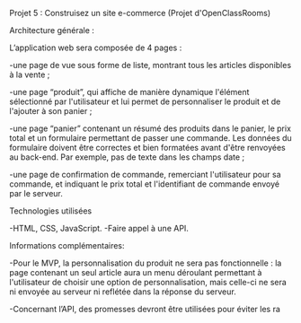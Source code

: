  Projet 5 : Construisez un site e-commerce (Projet d'OpenClassRooms)
                                           

Architecture générale :

L’application web sera composée de 4 pages :

-une page de vue sous forme de liste, montrant tous les articles disponibles à la vente ;

-une page “produit”, qui affiche de manière dynamique l'élément sélectionné par l'utilisateur et lui permet de personnaliser le produit et de l'ajouter à son panier ;

-une page “panier” contenant un résumé des produits dans le panier, le prix total et un formulaire permettant de passer une commande. Les données du formulaire doivent être correctes et bien formatées avant d'être renvoyées au back-end. Par exemple, pas de texte dans les champs date ;

-une page de confirmation de commande, remerciant l'utilisateur pour sa commande, et indiquant le prix total et l'identifiant de commande envoyé par le serveur.


 Technologies utilisées
 
-HTML, CSS, JavaScript. 
-Faire appel à une API.


Informations complémentaires:

-Pour le MVP, la personnalisation du produit ne sera pas fonctionnelle : la page contenant un seul article aura un menu déroulant permettant à l'utilisateur de choisir une option de personnalisation, mais celle-ci ne sera ni envoyée au serveur ni reflétée dans la réponse du serveur.

-Concernant l’API, des promesses devront être utilisées pour éviter les ra
